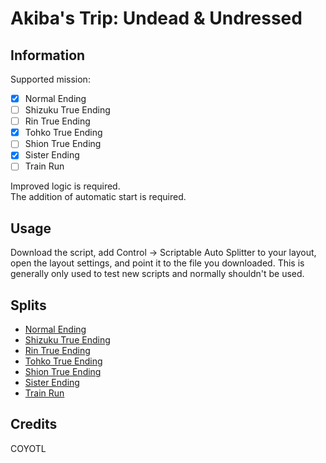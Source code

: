 # Akiba's Trip: Undead & Undressed

## Information 
Supported mission:
- [x] Normal Ending
- [ ] Shizuku True Ending
- [ ] Rin True Ending
- [x] Tohko True Ending
- [ ] Shion True Ending
- [x] Sister Ending
- [ ] Train Run

Improved logic is required.  
The addition of automatic start is required.

## Usage
Download the script, add Control -> Scriptable Auto Splitter to your layout, open the layout settings, and point it to the file you downloaded. This is generally only used to test new scripts and normally shouldn't be used.

## Splits
* [Normal Ending](https://github.com/C0Y0TL/asl/blob/main/Akiba's%20Trip%20Undead%20%26%20Undressed/lss/normal_ending.lss)
* [Shizuku True Ending](https://github.com/C0Y0TL/asl/blob/main/Akiba's%20Trip%20Undead%20%26%20Undressed/lss/shizuku_true_ending.lss)
* [Rin True Ending](https://github.com/C0Y0TL/asl/blob/main/Akiba's%20Trip%20Undead%20%26%20Undressed/lss/rin_true_ending.lss)
* [Tohko True Ending](https://github.com/C0Y0TL/asl/blob/main/Akiba's%20Trip%20Undead%20%26%20Undressed/lss/tohko_true_ending.lss)
* [Shion True Ending](https://github.com/C0Y0TL/asl/blob/main/Akiba's%20Trip%20Undead%20%26%20Undressed/lss/shion_true_ending.lss)
* [Sister Ending](https://github.com/C0Y0TL/asl/blob/main/Akiba's%20Trip%20Undead%20%26%20Undressed/lss/sister_ending.lss)
* [Train Run](https://github.com/C0Y0TL/asl/blob/main/Akiba's%20Trip%20Undead%20%26%20Undressed/lss/train_run.lss)

## Credits
COYOTL
